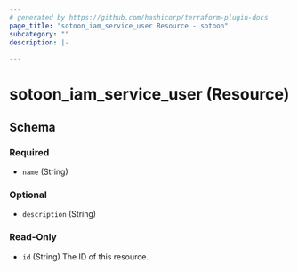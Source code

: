 ```yaml
---
# generated by https://github.com/hashicorp/terraform-plugin-docs
page_title: "sotoon_iam_service_user Resource - sotoon"
subcategory: ""
description: |-
  
---
```


# sotoon_iam_service_user (Resource)





<!-- schema generated by tfplugindocs -->
## Schema

### Required

- `name` (String)

### Optional

- `description` (String)

### Read-Only

- `id` (String) The ID of this resource.
